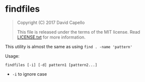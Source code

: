 # findfiles

> Copyright (C) 2017 David Capello
>
> This file is released under the terms of the MIT license.
> Read [LICENSE.txt](LICENSE.txt) for more information.

This utility is almost the same as using `find . -name 'pattern'`

Usage:

    findfiles [-i] [-d] pattern1 [pattern2...]

* `-i` to ignore case
